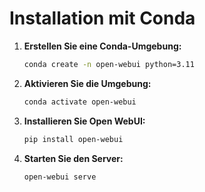 
# Installation mit Conda

1. **Erstellen Sie eine Conda-Umgebung:**

   ```bash
   conda create -n open-webui python=3.11
   ```

2. **Aktivieren Sie die Umgebung:**

   ```bash
   conda activate open-webui
   ```

3. **Installieren Sie Open WebUI:**

   ```bash
   pip install open-webui
   ```

4. **Starten Sie den Server:**

   ```bash
   open-webui serve
   ```
